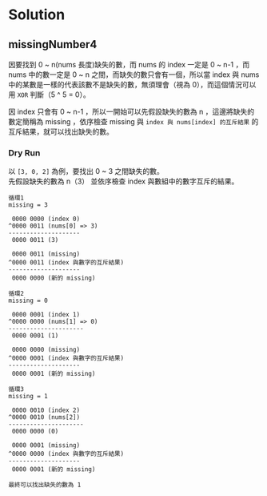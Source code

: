# Solution

## missingNumber4

因要找到 0 ~ n(nums 長度)缺失的數，而 nums 的 index 一定是 0 ~ n-1 ，而 nums 中的數一定是 0 ~ n 之間，而缺失的數只會有一個，所以當 index 與 nums 中的某數是一樣的代表該數不是缺失的數，無須理會（視為 0），而這個情況可以用 `XOR` 判斷（5 ^ 5 = 0）。  

因 index 只會有 0 ~ n-1 ，所以一開始可以先假設缺失的數為 n ，這邊將缺失的數定簡稱為 missing ，依序檢查 missing 與 `index 與 nums[index] 的互斥結果` 的互斥結果，就可以找出缺失的數。  

### Dry Run

以 `[3, 0, 2]` 為例，要找出 0 ~ 3 之間缺失的數。  
先假設缺失的數為 n（3） 並依序檢查 index 與數組中的數字互斥的結果。  
```
循環1
missing = 3

 0000 0000 (index 0)
^0000 0011 (nums[0] => 3)
--------------------
 0000 0011 (3)

 0000 0011 (missing)
^0000 0011 (index 與數字的互斥結果)
--------------------
 0000 0000 (新的 missing)

循環2
missing = 0

 0000 0001 (index 1)
^0000 0000 (nums[1] => 0)
---------------------
 0000 0001 (1)

 0000 0000 (missing)
^0000 0001 (index 與數字的互斥結果)
--------------------
 0000 0001 (新的 missing)

循環3
missing = 1

 0000 0010 (index 2)
^0000 0010 (nums[2])
---------------------
 0000 0000 (0)

 0000 0001 (missing)
^0000 0000 (index 與數字的互斥結果)
--------------------
 0000 0001 (新的 missing)

最終可以找出缺失的數為 1
```
